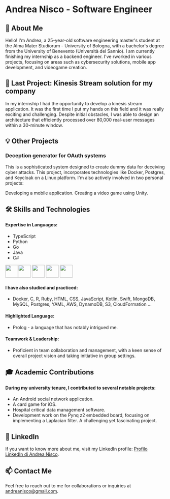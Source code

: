 # Andrea Nisco - Software Engineer

## 👋 About Me
Hello! I'm Andrea, a 25-year-old software engineering master's student at the Alma Mater Studiorum - University of Bologna, with a bachelor's degree from the University of Benevento (Università del Sannio). I am currently finishing my internship as a backend engineer. I've rworked in various projects, focusing on areas such as cybersecurity solutions, mobile app development, and videogame creation.

## 🚀 Last Project: Kinesis Stream solution for my company
In my internship I had the opportunity to develop a kinesis stream application. It was the first time I put my hands on this field and it was really exciting and challenging. Despite initial obstacles, I was able to design an architecture that efficiently processed over 80,000 real-user messages within a 30-minute window.

## 💡 Other Projects
### Deception generator for OAuth systems
This is a sophisticated system designed to create dummy data for deceiving cyber attacks. This project, incorporates technologies like Docker, Postgres, and Keycloak on a Linux platform.
I'm also actively involved in two personal projects:

Developing a mobile application.
Creating a video game using Unity.

## 🛠 Skills and Technologies
#### Expertise in Languages:
* TypeScript
* Python
* Go
* Java
* C#


<img src="https://it.wikipedia.org/wiki/TypeScript#/media/File:Typescript_logo_2020.svg" width="40" height="40"><img src="https://upload.wikimedia.org/wikipedia/commons/c/c3/Python-logo-notext.svg" width="40" height="40"> <img src="https://upload.wikimedia.org/wikipedia/commons/0/05/Go_Logo_Blue.svg" width="40" height="40"> <img src="https://upload.wikimedia.org/wikipedia/en/3/30/Java_programming_language_logo.svg" width="40" height="40"> <img src="https://upload.wikimedia.org/wikipedia/commons/4/4f/Csharp_Logo.png" width="40" height="40"> 

#### I have also studied and practiced: 
* Docker, C, R, Ruby, HTML, CSS, JavaScript, Kotlin, Swift, MongoDB, MySQL, Postgres, YAML, AWS, DynamoDB, S3, CloudFormation ...
#### Highlighted Language: 
* Prolog - a language that has notably intrigued me.
#### Teamwork & Leadership: 
* Proficient in team collaboration and management, with a keen sense of overall project vision and taking initiative in group settings.

## 🎓 Academic Contributions
#### During my university tenure, I contributed to several notable projects:

* An Android social network application.
* A card game for iOS.
* Hospital critical data management software.
* Development work on the Pynq z2 embedded board, focusing on implementing a Laplacian filter. A challenging yet fascinating project.

## 📄 LinkedIn

If you want to know more about me, visit my LinkedIn profile: [Profilo LinkedIn di Andrea Nisco](https://www.linkedin.com/in/andrea-n-217612137/).

## 📫 Contact Me
Feel free to reach out to me for collaborations or inquiries at andreanisco@gmail.com.


